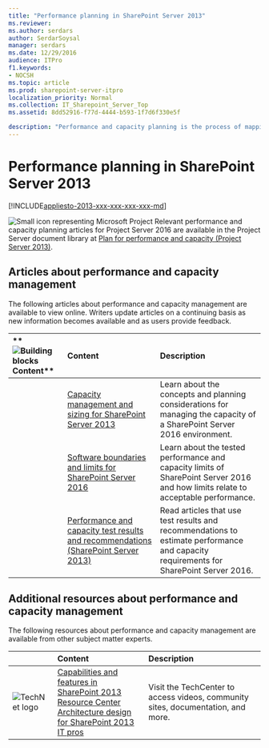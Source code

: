 ```yaml
---
title: "Performance planning in SharePoint Server 2013"
ms.reviewer: 
ms.author: serdars
author: SerdarSoysal
manager: serdars
ms.date: 12/29/2016
audience: ITPro
f1.keywords:
- NOCSH
ms.topic: article
ms.prod: sharepoint-server-itpro
localization_priority: Normal
ms.collection: IT_Sharepoint_Server_Top
ms.assetid: 8dd52916-f77d-4444-b593-1f7d6f330e5f

description: "Performance and capacity planning is the process of mapping your solution design for SharePoint Server to a farm size and set of hardware that supports your business goals."
---
```


# Performance planning in SharePoint Server 2013

[!INCLUDE[appliesto-2013-xxx-xxx-xxx-xxx-md](../includes/appliesto-2013-xxx-xxx-xxx-xxx-md.md)]
  
![Small icon representing Microsoft Project](../media/ProjectIconSmall.png) Relevant performance and capacity planning articles for Project Server 2016 are available in the Project Server document library at [Plan for performance and capacity (Project Server 2013)](/project/plan-for-performance-and-capacity-in-project-server-2013).
  
## Articles about performance and capacity management

The following articles about performance and capacity management are available to view online. Writers update articles on a continuing basis as new information becomes available and as users provide feedback.
  
|**        ![Building blocks](../media/mod_icon_buildingblock_M.png)          Content**|**Content**|**Description**|
|:-----|:-----|:-----|
||[Capacity management and sizing for SharePoint Server 2013](capacity-management-and-sizing-for-sharepoint-server-2013.md) <br/> |Learn about the concepts and planning considerations for managing the capacity of a SharePoint Server 2016 environment.  <br/> |
||[Software boundaries and limits for SharePoint Server 2016](../install/software-boundaries-limits-2019.md) <br/> |Learn about the tested performance and capacity limits of SharePoint Server 2016 and how limits relate to acceptable performance.  <br/> |
||[Performance and capacity test results and recommendations (SharePoint Server 2013)](performance-and-capacity-test-results-and-recommendations-for-sharepoint-2013.md) <br/> |Read articles that use test results and recommendations to estimate performance and capacity requirements for SharePoint Server 2016.  <br/> |
   
## Additional resources about performance and capacity management

The following resources about performance and capacity management are available from other subject matter experts. 
  
||**Content**|**Description**|
|:-----|:-----|:-----|
|![TechNet logo](../media/otc_LandingPage_55px_MSTechNetLogo.png)|[Capabilities and features in SharePoint 2013 Resource Center](../../Hub/index.yml) <br/> [Architecture design for SharePoint 2013 IT pros](../../Hub/index.yml) <br/> |Visit the TechCenter to access videos, community sites, documentation, and more.  <br/> |

